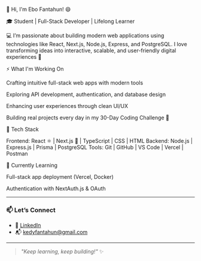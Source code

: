 👋 Hi, I'm Ebo Fantahun! 😄

🎓 Student | Full-Stack Developer | Lifelong Learner

💻 I’m passionate about building modern web applications using technologies like React, Next.js, Node.js, Express, and PostgreSQL.
I love transforming ideas into interactive, scalable, and user-friendly digital experiences 🚀

⚡ What I'm Working On

Crafting intuitive full-stack web apps with modern tools

Exploring API development, authentication, and database design

Enhancing user experiences through clean UI/UX

Building real projects every day in my 30-Day Coding Challenge 💪

🧠 Tech Stack

Frontend: React ⚛️ | Next.js 🚀 | TypeScript | CSS | HTML
Backend: Node.js | Express.js | Prisma | PostgreSQL
Tools: Git | GitHub | VS Code | Vercel | Postman

🌱 Currently Learning

Full-stack app deployment (Vercel, Docker)

Authentication with NextAuth.js & OAuth

---

### 📫 Let’s Connect
- 💼 [LinkedIn](https://www.linkedin.com/in/ebisse-fantahun-965766335?lipi=urn%3Ali%3Apage%3Ad_flagship3_profile_view_base%3BA%2F7DJQsFQCeWFMHv4HtWjg%3D%3D)  
- 📬 kedyfantahun@gmail.com

---

> *"Keep learning, keep building!"* ✨


